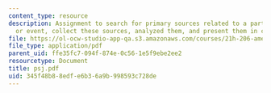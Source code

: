 ```yaml
---
content_type: resource
description: Assignment to search for primary sources related to a particular person
  or event, collect these sources, analyzed them, and present them in class.
file: https://ol-ocw-studio-app-qa.s3.amazonaws.com/courses/21h-206-american-consumer-culture-fall-2007/345f48b88edfe6b36a9b998593c728de_psj.pdf
file_type: application/pdf
parent_uid: ffe35fc7-094f-874e-0c56-1e5f9ebe2ee2
resourcetype: Document
title: psj.pdf
uid: 345f48b8-8edf-e6b3-6a9b-998593c728de
---
```

